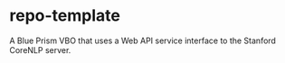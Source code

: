 # repo-template
A Blue Prism VBO that uses a Web API service interface to the Stanford CoreNLP server.
